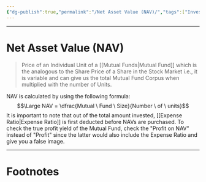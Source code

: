 ```yaml
---
{"dg-publish":true,"permalink":"/Net Asset Value (NAV)/","tags":["Investing"]}
---
```



---
# Net Asset Value (NAV)
> Price of an Individual Unit of a [[Mutual Funds\|Mutual Fund]] which is the analogous to the Share Price of a Share in the Stock Market i.e., it is variable and can give us the total Mutual Fund Corpus when multiplied with the number of Units.

NAV is calculated by using the following formula:
$$\Large NAV = \dfrac{Mutual \ Fund \ Size}{Number \ of \ units}$$
It is important to note that out of the total amount invested, [[Expense Ratio\|Expense Ratio]] is first deducted before NAVs are purchased. 
To check the true profit yield of the Mutual Fund, check the "Profit on NAV" instead of "Profit" since the latter would also include the Expense Ratio and give you a false image.

---
# Footnotes